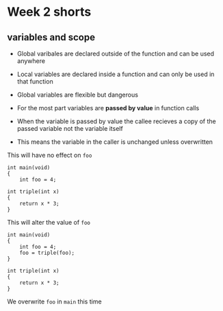 # Week 2 shorts

## variables and scope

- Global varibales are declared outside of the function and can be used anywhere

- Local variables are declared inside a function and can only be used in that function

- Global variables are flexible but dangerous

- For the most part variables are **passed by value** in function calls

- When the variable is passed by value the callee recieves a copy of the passed variable not the variable itself

- This means the variable in the caller is unchanged unless overwritten

This will have no effect on `foo`

```
int main(void)
{
    int foo = 4;
    
int triple(int x)
{
    return x * 3;
}
```

This will alter the value of `foo`

```
int main(void)
{
    int foo = 4;
    foo = triple(foo);
}

int triple(int x)
{
    return x * 3;
}
```
 We overwrite `foo` in `main` this time